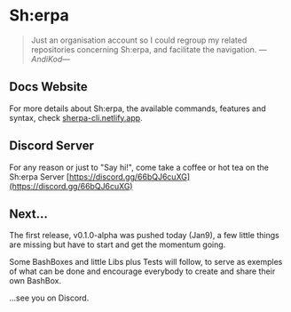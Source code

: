 # Sh:erpa

> Just an organisation account so I could regroup my related repositories concerning Sh:erpa, and facilitate the navigation. _—AndiKod—_

## Docs Website

For more details about Sh:erpa, the available commands, features and syntax, check [sherpa-cli.netlify.app](https://sherpa-cli.netlify.app).

## Discord Server

For any reason or just to "Say hi!", come take a coffee or hot tea on the Sh:erpa Server [https://discord.gg/66bQJ6cuXG](https://discord.gg/66bQJ6cuXG)

## Next...

The first release, v0.1.0-alpha was pushed today (Jan9), a few little things are missing but have to start and get the momentum going.

Some BashBoxes and little Libs plus Tests will follow, to serve as exemples of what can be done and encourage everybody to create and share their own BashBox.

...see you on Discord.
